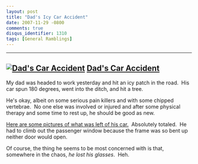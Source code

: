 ```yaml
---
layout: post
title: "Dad's Icy Car Accident"
date: 2007-11-29 -0800
comments: true
disqus_identifier: 1310
tags: [General Ramblings]
---
```

  --------------------------------------------------------------------------------------------------------------------------------------------------------------------------------------
  [![Dad's Car Accident](http://lh3.google.com/travis.illig/R07WnVrMtiE/AAAAAAAAAP8/R5gDlmvzpfw/s160-c/DadSCarAccident.jpg)](http://picasaweb.google.com/travis.illig/DadSCarAccident)
  [Dad's Car Accident](http://picasaweb.google.com/travis.illig/DadSCarAccident)
  --------------------------------------------------------------------------------------------------------------------------------------------------------------------------------------

My dad was headed to work yesterday and hit an icy patch in the road. 
His car spun 180 degrees, went into the ditch, and hit a tree.

He's okay, albeit on some serious pain killers and with some chipped
vertebrae.  No one else was involved or injured and after some physical
therapy and some time to rest up, he should be good as new.

[Here are some pictures of what was left of his
car.](http://picasaweb.google.com/travis.illig/DadSCarAccident) 
Absolutely totaled.  He had to climb out the passenger window because
the frame was so bent up neither door would open.

Of course, the thing he seems to be most concerned with is that,
somewhere in the chaos, *he lost his glasses*.  Heh.

